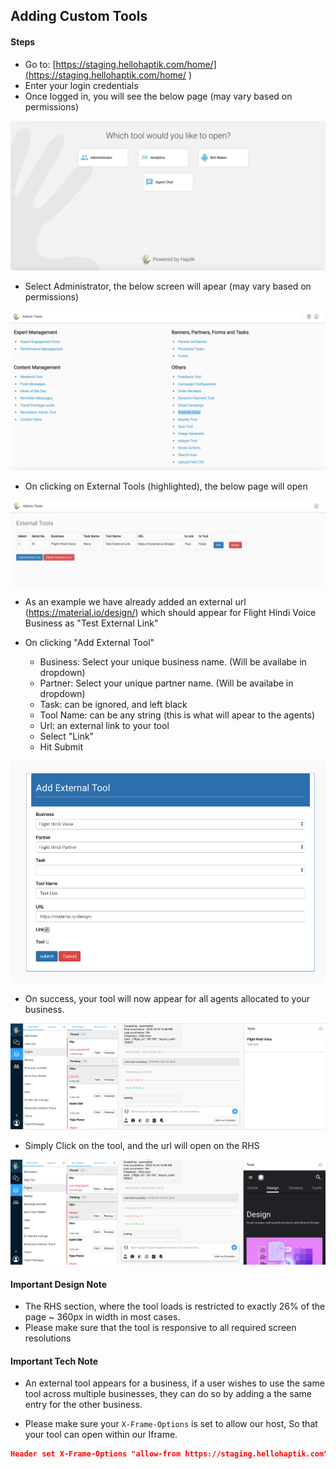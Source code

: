 ## Adding Custom Tools

#### Steps


* Go to: [https://staging.hellohaptik.com/home/](https://staging.hellohaptik.com/home/ )
* Enter your login credentials
* Once logged in, you will see the below page (may vary based on permissions)

![home_screen](home_screen.png)

* Select Administrator, the below screen will apear (may vary based on permissions)

![admin_tools_screen](admin_tools_screen.png)

* On clicking on External Tools (highlighted), the below page will open

![external_tool_screen](external_tool_screen.png)

* As an example we have already added an external url (https://material.io/design/)
which should appear for Flight Hindi Voice Business as "Test External Link"

* On clicking "Add External Tool"
	- Business: Select your unique business name. (Will be availabe in dropdown)
	- Partner: Select your unique partner name. (Will be availabe in dropdown)
	- Task: can be ignored, and left black
	- Tool Name: can be any string (this is what will apear to the agents)
	- Url: an external link to your tool
	- Select "Link"
	- Hit Submit

![add_external_tool](add_external_tool.png)

* On success, your tool will now appear for all agents allocated to your business.

![agent_view_tool](agent_view_tool.png)

* Simply Click on the tool, and the url will open on the RHS

![agent_view_tool_url](agent_view_tool_url.png)


#### Important Design Note

* The RHS section, where the tool loads is restricted to exactly 26% of the page ~ 360px in width in most cases.
* Please make sure that the tool is responsive to all required screen resolutions


#### Important Tech Note

* An external tool appears for a business, if a user wishes to use the same tool across multiple businesses, they can do so by adding a the same entry for the other business.

* Please make sure your `X-Frame-Options` is set to allow our host, So that your tool can open within our Iframe.


```json
Header set X-Frame-Options "allow-from https://staging.hellohaptik.com"
```

